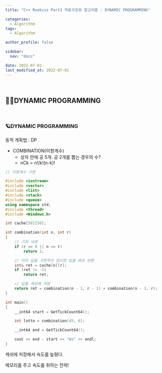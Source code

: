 ```yaml
---
title: "C++ Rookiss Part3 자료구조와 알고리즘 : DYNAMIC PROGRAMMING"

categories:
  - Algorithm
tags:
  - Algorithm

author_profile: false

sidebar:
  nav: "docs"

date: 2022-07-01
last_modified_at: 2022-07-01
---
```


<br>

## 🙇‍♀️DYNAMIC PROGRAMMING

<br>


### 🪐DYNAMIC PROGRAMMING

동적 계획법 : DP

* COMBINATION(이항계수)
    - 상자 안에 공 5개. 공 2개를 뽑는 경우의 수?
    - nCk = n!/k!(n-k)!

```cpp
// 이항계수 구현

#include <iostream>
#include <vector>
#include <list>
#include <stack>
#include <queue>
using namespace std;
#include <thread>
#include <Windows.h>

int cache[50][50];

int combination(int n, int r)
{
    // 기저 사례
    if (r == 0 || n == r)
        return 1;

    // 이미 답을 구한적이 있으면 답을 바로 반환
    int& ret = cache[n][r];
    if (ret != -1)
        return ret;

    // 답을 캐쉬에 저장
    return ret = combination(n - 1, r - 1) + combination(n - 1, r);
}

int main()
{
    __int64 start = GetTickCount64();

    int lotto = combination(45, 6);

    __int64 end = GetTickCount64();

    cout << end - start << "ms" << endl;
}
```

캐쉬에 저장해서 속도를 높혔다.

메모리를 주고 속도를 취하는 전략!